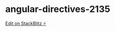 # angular-directives-2135

[Edit on StackBlitz ⚡️](https://stackblitz.com/edit/angular-directives-2135-v4ddun)